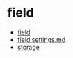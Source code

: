 # field

* [field](field/index.md)
* [field.settings.md](field.settings.md)
* [storage](storage/index.md)
